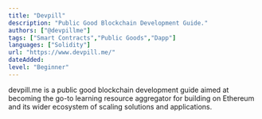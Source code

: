 ```yaml
---
title: "Devpill"
description: "Public Good Blockchain Development Guide."
authors: ["@devpillme"]
tags: ["Smart Contracts","Public Goods","Dapp"]
languages: ["Solidity"]
url: "https://www.devpill.me/"
dateAdded: 
level: "Beginner"
---
```


devpill.me is a public good blockchain development guide aimed at becoming the go-to learning resource aggregator for building on Ethereum and its wider ecosystem of scaling solutions and applications.